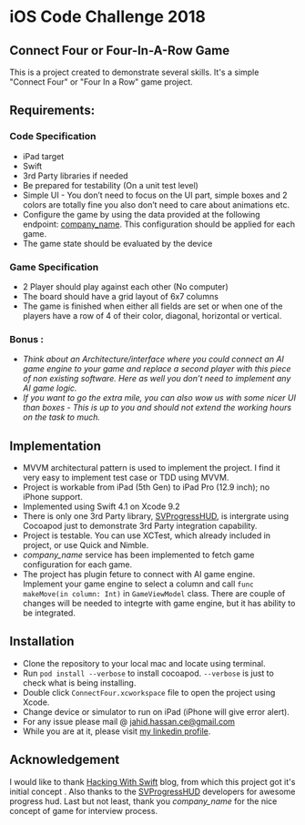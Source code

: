  <!--  README.md-->
<!--  ConnectFour-->
<!---->
<!--  Created by Jahid Hassan on 5/30/18.-->
<!--  Copyright © 2018 Jahid Hassan. All rights reserved.-->

# iOS Code Challenge 2018
## Connect Four or Four-In-A-Row Game

This is a project created to demonstrate several skills. It's a simple "Connect Four" or "Four In a Row" game project.

## Requirements:
### Code Specification
- iPad target
- Swift
- 3rd Party libraries if needed
- Be prepared for testability (On a unit test level)
- Simple UI - You don’t need to focus on the UI part, simple boxes and 2 colors are totally fine you also don’t need to care about animations etc.
- Configure the game by using the data provided at the following endpoint: [company_name](https://private-75c7a5-blinkist.apiary-mock.com/connectFour/configuration). This configuration should be applied for each game.
- The game state should be evaluated by the device

### Game Specification
- 2 Player should play against each other (No computer)
- The board should have a grid layout of 6x7 columns
- The game is finished when either all fields are set or when one of the players have a row of 4 of their color, diagonal, horizontal or vertical.

### Bonus :
- *Think about an Architecture/interface where you could connect an AI game engine to your game and replace a second player with this piece of non existing software. Here as well you don’t need to implement any AI game logic.*
- *If you want to go the extra mile, you can also wow us with some nicer UI than boxes - This is up to you and should not extend the working hours on the task to much.*

## Implementation
- MVVM architectural pattern is used to implement the project. I find it very easy to implement test case or TDD using MVVM.
- Project is workable from iPad (5th Gen) to iPad Pro (12.9 inch); no iPhone support.
- Implemented using Swift 4.1 on Xcode 9.2
- There is only one 3rd Party library, [SVProgressHUD](https://github.com/SVProgressHUD/SVProgressHUD), is intergrate using Cocoapod just to demonstrate 3rd Party integration capability.
- Project is testable. You can use XCTest, which already included in project, or use Quick and Nimble.
- *company_name* service has been implemented to fetch game configuration for each game.
- The project has plugin feture to connect with AI game engine. Implement your game engine to select a column and call `func makeMove(in column: Int)` in `GameViewModel` class. There are couple of changes will be needed to integrte with game engine, but it has ability to be integrated.

## Installation
- Clone the repository to your local mac and locate using terminal.
- Run `pod install --verbose` to install cocoapod. `--verbose` is just to check what is being installing.
- Double click `ConnectFour.xcworkspace` file to open the project using Xcode.
- Change device or simulator to run on iPad (iPhone will give error alert).
- For any issue please mail @ jahid.hassan.ce@gmail.com
- While you are at it, please visit [my linkedin profile](https://www.linkedin.com/in/mjhassan).

## Acknowledgement
I would like to thank [Hacking With Swift](https://www.hackingwithswift.com/read/34/overview) blog, from which this project got it's initial concept . Also thanks to the [SVProgressHUD](https://github.com/SVProgressHUD/SVProgressHUD) developers for awesome progress hud.
Last but not least, thank you *company_name* for the nice concept of game for interview process.
